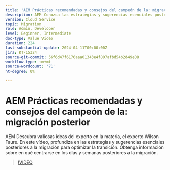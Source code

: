 ```yaml
---
title: 'AEM Prácticas recomendadas y consejos del campeón de la: migración posterior'
description: AEM Conozca las estrategias y sugerencias esenciales posteriores a la migración para optimizar la transición a la as a Cloud Service.
version: Cloud Service
topic: Migration
role: Admin, Developer
level: Beginner, Intermediate
doc-type: Value Video
duration: 224
last-substantial-update: 2024-04-11T00:00:00Z
jira: KT-15324
source-git-commit: 56f6d47f6176aaa01343e4f807afbd54b2d49e08
workflow-type: tm+mt
source-wordcount: '71'
ht-degree: 0%

---
```



# AEM Prácticas recomendadas y consejos del campeón de la: migración posterior

AEM Descubra valiosas ideas del experto en la materia, el experto Wilson Faure. En este vídeo, profundiza en las estrategias y sugerencias esenciales posteriores a la migración para optimizar la transición. Obtenga información sobre en qué centrarse en los días y semanas posteriores a la migración.

>[!VIDEO](https://video.tv.adobe.com/v/3428309/?learn=on)
